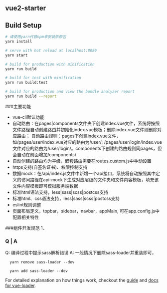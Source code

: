 
## vue2-starter

## Build Setup

``` bash
# 请使用yarn代替npm来安装依赖包
yarn install

# serve with hot reload at localhost:8080
yarn start

# build for production with minification
yarn run build

# build for test with minification
yarn run build:test

# build for production and view the bundle analyzer report
yarn run build --report
```

###主要功能
- vue-cli默认功能
- 自动路由：在pages|components文件夹下创建index.vue文件，系统将按照文件路径自动创建路由并初始化index.vue模板；删除index.vue文件则删除对应路由；
  自动路由规则：pages下创建index.vue文件，如/pages/user/index.vue对应的路由为/user/; /pages/user/login/index.vue文件对应的路由为/user/login/。components下创建的路由规则同pages，但会自动在前面增加/components/
- 自动创建的路由均为平级，嵌套路由需要在routes.custom.js中手动设置
- https支持(自签名证书)、权限控制支持
- 数据mock：在/api/index.js文件中新增一个api接口，系统将自动按照其中定义的访问路径在api-mock下生成对应层级的文件夹和文件内容模板，填充该文件内容模板即可模拟服务端数据
- 标准html语法支持，less|sass|scss|postcss支持
- 标准html、css语法支持，less|sass|scss|postcss支持
- eslint规则调整
- 页面布局定义，topbar，sidebar，navbar，appMain, 可在app.config.js中配置相关特性



###组件开发规范
1、



### Q | A

Q: 编译过程中提示sass解析错误
A: 一般情况下删除sass-loader并重装即可， 
```
  yarn remove sass-loader --dev
  
  yarn add sass-loader --dev

```

For detailed explanation on how things work, checkout the [guide](http://vuejs-templates.github.io/webpack/) and [docs for vue-loader](http://vuejs.github.io/vue-loader).


